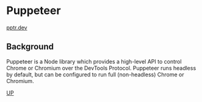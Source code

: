 # Puppeteer

[pptr.dev](https://pptr.dev/)

## Background

Puppeteer is a Node library which provides a high-level API to control Chrome or Chromium over the DevTools Protocol. Puppeteer runs headless by default, but can be configured to run full (non-headless) Chrome or Chromium.

[UP](../)
